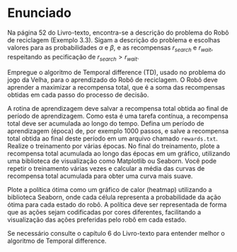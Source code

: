 # Enunciado

Na página 52 do Livro-texto, encontra-se a descrição do problema do Robô de reciclagem (Exemplo 3.3). Sigam a descrição do problema e escolhas valores para as probabilidades $\alpha$ e $\beta$, e as recompensas $r_{search}$ e $r_{wait}$, respeitando as pecificação de $r_{search} > r_{wait}$.

Empregue o algoritmo de Temporal difference (TD), usado no problema do jogo da Velha, para o aprendizado do Robô de reciclagem. O Robô deve aprender a maximizar a recompensa total, que é a soma das recompensas obtidas em cada passo do processo de decisão.

A rotina de aprendizagem deve salvar a recompensa total obtida ao final de período de aprendizagem. Como esta é uma tarefa contínua, a recompensa total deve ser acumulada ao longo do tempo. Defina um período de aprendizagem (época) de, por exemplo $1000$ passos, e salve a recompensa total obtida ao final deste período em um arquivo chamado `rewards.txt`. Realize o treinamento por várias épocas. No final do treinamento, plote a recompensa total acumulada ao longo das épocas em um gráfico, utilizando uma biblioteca de visualização como Matplotlib ou Seaborn. Você pode repetir o treinamento várias vezes e calcular a média das curvas de  recompensa total acumulada para obter uma curva mais suave.

Plote a política ótima como um gráfico de calor (heatmap) utilizando a biblioteca Seaborn, onde cada célula representa a probabilidade da ação ótima para cada estado do robô. A política deve ser representada de forma que as ações sejam codificadas por cores diferentes, facilitando a visualização das ações preferidas pelo robô em cada estado.

Se necessário consulte o capítulo 6 do Livro-texto para entender melhor o algoritmo de Temporal difference.

